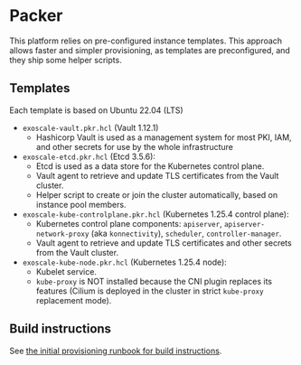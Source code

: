 # Packer

This platform relies on pre-configured instance templates.
This approach allows faster and simpler provisioning, as templates are preconfigured, and they ship some helper scripts.

## Templates

Each template is based on Ubuntu 22.04 (LTS)

- `exoscale-vault.pkr.hcl` (Vault 1.12.1)
    - Hashicorp Vault is used as a management system for most PKI, IAM, and other secrets for use by the whole infrastructure
- `exoscale-etcd.pkr.hcl` (Etcd 3.5.6):
    - Etcd is used as a data store for the Kubernetes control plane.
    - Vault agent to retrieve and update TLS certificates from the Vault cluster.
    - Helper script to create or join the cluster automatically, based on instance pool members.
- `exoscale-kube-controlplane.pkr.hcl` (Kubernetes 1.25.4 control plane):
    - Kubernetes control plane components: `apiserver`, `apiserver-network-proxy` (aka `konnectivity`), `scheduler`, `controller-manager`.
    - Vault agent to retrieve and update TLS certificates and other secrets from the Vault cluster.
- `exoscale-kube-node.pkr.hcl` (Kubernetes 1.25.4 node):
    - Kubelet service.
    - `kube-proxy` is NOT installed because the CNI plugin replaces its features (Cilium is deployed in the cluster in strict `kube-proxy` replacement mode).

## Build instructions

See [the initial provisioning runbook for build instructions](../runbooks/Initial-Provisioning.md#build-instances-templates-using-packer).
